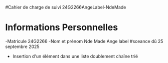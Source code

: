 #Cahier de charge de suivi 24G2266AngeLabel-NdeMade
# Informations Personnelles 
-Matricule 24G2266
-Nom et prénom Nde Made Ange label 
#sceance dû 25 septembre 2025
- Insertion d'un élément dans une liste doublement chaîne trié 
